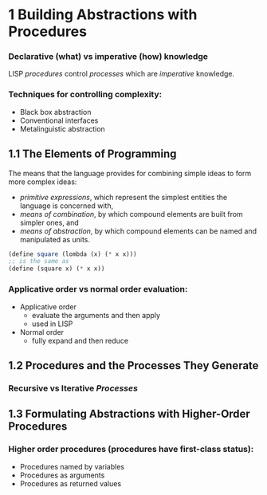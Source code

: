 # 1 Building Abstractions with Procedures

### Declarative (what) vs imperative (how) knowledge

LISP *procedures* control *processes* which are *imperative* knowledge.

### Techniques for controlling complexity:

* Black box abstraction
* Conventional interfaces
* Metalinguistic abstraction


## 1.1 The Elements of Programming

The means that the language provides for combining simple ideas to form more complex ideas:

* *primitive expressions*, which represent the simplest entities the language is concerned with,
* *means of combination*, by which compound elements are built from simpler ones, and
* *means of abstraction*, by which compound elements can be named and manipulated as units.

````` scheme
(define square (lombda (x) (* x x)))
;; is the same as
(define (square x) (* x x))
`````

### Applicative order vs normal order evaluation:

* Applicative order
	* evaluate the arguments and then apply
	* used in LISP
* Normal order
	* fully expand and then reduce


## 1.2 Procedures and the Processes They Generate

### Recursive vs Iterative *Processes*


## 1.3 Formulating Abstractions with Higher-Order Procedures

### Higher order procedures (procedures have first-class status):

* Procedures named by variables
* Procedures as arguments
* Procedures as returned values
